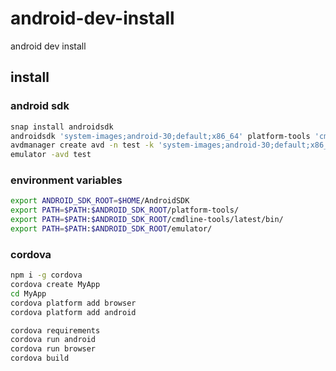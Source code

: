 # android-dev-install
android dev install

## install

### android sdk

```sh
snap install androidsdk
androidsdk 'system-images;android-30;default;x86_64' platform-tools 'cmdline-tools;latest' build-tools;30.0.3 emulator 'platforms;android-30'
avdmanager create avd -n test -k 'system-images;android-30;default;x86_64'
emulator -avd test
```

### environment variables

```sh
export ANDROID_SDK_ROOT=$HOME/AndroidSDK
export PATH=$PATH:$ANDROID_SDK_ROOT/platform-tools/
export PATH=$PATH:$ANDROID_SDK_ROOT/cmdline-tools/latest/bin/
export PATH=$PATH:$ANDROID_SDK_ROOT/emulator/
```

### cordova

```sh
npm i -g cordova
cordova create MyApp
cd MyApp
cordova platform add browser
cordova platform add android

cordova requirements
cordova run android
cordova run browser
cordova build
```
